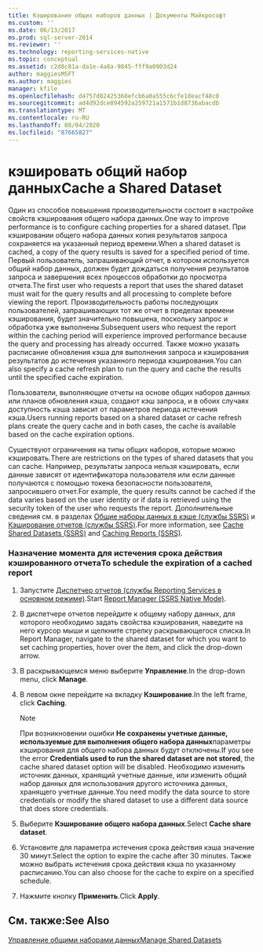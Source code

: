 ```yaml
---
title: Кэширование общих наборов данных | Документы Майкрософт
ms.custom: ''
ms.date: 06/13/2017
ms.prod: sql-server-2014
ms.reviewer: ''
ms.technology: reporting-services-native
ms.topic: conceptual
ms.assetid: c2d8c81a-da1e-4a8a-9845-fff9a0903d24
author: maggiesMSFT
ms.author: maggies
manager: kfile
ms.openlocfilehash: d4757d82425368efcb6a0a555c6cfe1deacf48c0
ms.sourcegitcommit: ad4d92dce894592a259721a1571b1d8736abacdb
ms.translationtype: MT
ms.contentlocale: ru-RU
ms.lasthandoff: 08/04/2020
ms.locfileid: "87665827"
---
```

# <a name="cache-a-shared-dataset"></a><span data-ttu-id="3d26e-102">кэшировать общий набор данных</span><span class="sxs-lookup"><span data-stu-id="3d26e-102">Cache a Shared Dataset</span></span>
  <span data-ttu-id="3d26e-103">Один из способов повышения производительности состоит в настройке свойств кэширования общего набора данных.</span><span class="sxs-lookup"><span data-stu-id="3d26e-103">One way to improve performance is to configure caching properties for a shared dataset.</span></span> <span data-ttu-id="3d26e-104">При кэшировании общего набора данных копия результатов запроса сохраняется на указанный период времени.</span><span class="sxs-lookup"><span data-stu-id="3d26e-104">When a shared dataset is cached, a copy of the query results is saved for a specified period of time.</span></span> <span data-ttu-id="3d26e-105">Первый пользователь, запрашивающий отчет, в котором используется общий набор данных, должен будет дождаться получения результатов запроса и завершения всех процессов обработки до просмотра отчета.</span><span class="sxs-lookup"><span data-stu-id="3d26e-105">The first user who requests a report that uses the shared dataset must wait for the query results and all processing to complete before viewing the report.</span></span> <span data-ttu-id="3d26e-106">Производительность работы последующих пользователей, запрашивающих тот же отчет в пределах времени кэширования, будет значительно повышена, поскольку запрос и обработка уже выполнены.</span><span class="sxs-lookup"><span data-stu-id="3d26e-106">Subsequent users who request the report within the caching period will experience improved performance because the query and processing has already occurred.</span></span> <span data-ttu-id="3d26e-107">Также можно указать расписание обновления кэша для выполнения запроса и кэширования результатов до истечения указанного периода кэширования.</span><span class="sxs-lookup"><span data-stu-id="3d26e-107">You can also specify a cache refresh plan to run the query and cache the results until the specified cache expiration.</span></span>  
  
 <span data-ttu-id="3d26e-108">Пользователи, выполняющие отчеты на основе общих наборов данных или планов обновления кэша, создают кэш запроса, и в обоих случаях доступность кэша зависит от параметров периода истечения кэша.</span><span class="sxs-lookup"><span data-stu-id="3d26e-108">Users running reports based on a shared dataset or cache refresh plans create the query cache and in both cases, the cache is available based on the cache expiration options.</span></span>  
  
 <span data-ttu-id="3d26e-109">Существуют ограничения на типы общих наборов, которые можно кэшировать.</span><span class="sxs-lookup"><span data-stu-id="3d26e-109">There are restrictions on the types of shared datasets that you can cache.</span></span> <span data-ttu-id="3d26e-110">Например, результаты запроса нельзя кэшировать, если данные зависят от идентификатора пользователя или если данные получаются с помощью токена безопасности пользователя, запросившего отчет.</span><span class="sxs-lookup"><span data-stu-id="3d26e-110">For example, the query results cannot be cached if the data varies based on the user identity or if data is retrieved using the security token of the user who requests the report.</span></span> <span data-ttu-id="3d26e-111">Дополнительные сведения см. в разделах [Общие наборы данных в кэше (службы SSRS)](cache-shared-datasets-ssrs.md) и [Кэширование отчетов (службы SSRS)](caching-reports-ssrs.md).</span><span class="sxs-lookup"><span data-stu-id="3d26e-111">For more information, see [Cache Shared Datasets &#40;SSRS&#41;](cache-shared-datasets-ssrs.md) and [Caching Reports &#40;SSRS&#41;](caching-reports-ssrs.md).</span></span>  
  
### <a name="to-schedule-the-expiration-of-a-cached-report"></a><span data-ttu-id="3d26e-112">Назначение момента для истечения срока действия кэшированного отчета</span><span class="sxs-lookup"><span data-stu-id="3d26e-112">To schedule the expiration of a cached report</span></span>  
  
1.  <span data-ttu-id="3d26e-113">Запустите [Диспетчер отчетов (службы Reporting Services в основном режиме)](../report-manager-ssrs-native-mode.md).</span><span class="sxs-lookup"><span data-stu-id="3d26e-113">Start [Report Manager  &#40;SSRS Native Mode&#41;](../report-manager-ssrs-native-mode.md).</span></span>  
  
2.  <span data-ttu-id="3d26e-114">В диспетчере отчетов перейдите к общему набору данных, для которого необходимо задать свойства кэширования, наведите на него курсор мыши и щелкните стрелку раскрывающегося списка.</span><span class="sxs-lookup"><span data-stu-id="3d26e-114">In Report Manager, navigate to the shared dataset for which you want to set caching properties, hover over the item, and click the drop-down arrow.</span></span>  
  
3.  <span data-ttu-id="3d26e-115">В раскрывающемся меню выберите **Управление**.</span><span class="sxs-lookup"><span data-stu-id="3d26e-115">In the drop-down menu, click **Manage**.</span></span>  
  
4.  <span data-ttu-id="3d26e-116">В левом окне перейдите на вкладку **Кэширование**.</span><span class="sxs-lookup"><span data-stu-id="3d26e-116">In the left frame, click **Caching**.</span></span>  
  
    > [!NOTE]  
    >  <span data-ttu-id="3d26e-117">При возникновении ошибки **Не сохранены учетные данные, используемые для выполнения общего набора данных**параметры кэширования для общего набора данных будут отключены.</span><span class="sxs-lookup"><span data-stu-id="3d26e-117">If you see the error **Credentials used to run the shared dataset are not stored**, the cache shared dataset option will be disabled.</span></span> <span data-ttu-id="3d26e-118">Необходимо изменить источник данных, хранящий учетные данные, или изменить общий набор данных для использования другого источника данных, хранящего учетные данные.</span><span class="sxs-lookup"><span data-stu-id="3d26e-118">You need modify the data source to store credentials or modify the shared dataset to use a different data source that does store credentials.</span></span>  
  
5.  <span data-ttu-id="3d26e-119">Выберите **Кэширование общего набора данных**.</span><span class="sxs-lookup"><span data-stu-id="3d26e-119">Select **Cache share dataset**.</span></span>  
  
6.  <span data-ttu-id="3d26e-120">Установите для параметра истечения срока действия кэша значение 30 минут.</span><span class="sxs-lookup"><span data-stu-id="3d26e-120">Select the option to expire the cache after 30 minutes.</span></span> <span data-ttu-id="3d26e-121">Также можно выбрать истечения срока действия кэша по указанному расписанию.</span><span class="sxs-lookup"><span data-stu-id="3d26e-121">You can also choose for the cache to expire on a specified schedule.</span></span>  
  
7.  <span data-ttu-id="3d26e-122">Нажмите кнопку **Применить**.</span><span class="sxs-lookup"><span data-stu-id="3d26e-122">Click **Apply**.</span></span>  
  
## <a name="see-also"></a><span data-ttu-id="3d26e-123">См. также:</span><span class="sxs-lookup"><span data-stu-id="3d26e-123">See Also</span></span>  
 [<span data-ttu-id="3d26e-124">Управление общими наборами данных</span><span class="sxs-lookup"><span data-stu-id="3d26e-124">Manage Shared Datasets</span></span>](../report-data/manage-shared-datasets.md)  
  
  
